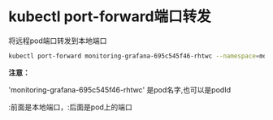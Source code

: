 # kubectl port-forward端口转发

将远程pod端口转发到本地端口
```sh
kubectl port-forward monitoring-grafana-695c545f46-rhtwc --namespace=monitoring 3000:3000
```

**注意：**

'monitoring-grafana-695c545f46-rhtwc' 是pod名字,也可以是podId

:前面是本地端口，:后面是pod上的端口
